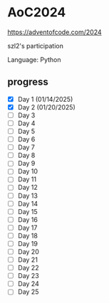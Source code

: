 # AoC2024
 https://adventofcode.com/2024

szl2's participation

Language: Python

##  progress
- [x] Day 1 (01/14/2025)
- [x] Day 2 (01/20/2025)
- [ ] Day 3 
- [ ] Day 4 
- [ ] Day 5 
- [ ] Day 6 
- [ ] Day 7 
- [ ] Day 8 
- [ ] Day 9 
- [ ] Day 10 
- [ ] Day 11
- [ ] Day 12
- [ ] Day 13
- [ ] Day 14
- [ ] Day 15
- [ ] Day 16
- [ ] Day 17
- [ ] Day 18
- [ ] Day 19
- [ ] Day 20
- [ ] Day 21
- [ ] Day 22
- [ ] Day 23
- [ ] Day 24 
- [ ] Day 25